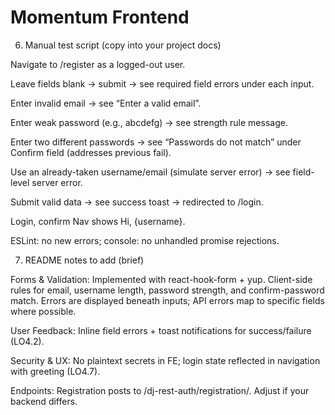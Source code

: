 # Momentum Frontend

6. Manual test script (copy into your project docs)

Navigate to /register as a logged-out user.

Leave fields blank → submit → see required field errors under each input.

Enter invalid email → see “Enter a valid email”.

Enter weak password (e.g., abcdefg) → see strength rule message.

Enter two different passwords → see “Passwords do not match” under Confirm field (addresses previous fail).

Use an already-taken username/email (simulate server error) → see field-level server error.

Submit valid data → see success toast → redirected to /login.

Login, confirm Nav shows Hi, {username}.

ESLint: no new errors; console: no unhandled promise rejections.

7. README notes to add (brief)

Forms & Validation: Implemented with react-hook-form + yup. Client-side rules for email, username length, password strength, and confirm-password match. Errors are displayed beneath inputs; API errors map to specific fields where possible.

User Feedback: Inline field errors + toast notifications for success/failure (LO4.2).

Security & UX: No plaintext secrets in FE; login state reflected in navigation with greeting (LO4.7).

Endpoints: Registration posts to /dj-rest-auth/registration/. Adjust if your backend differs.
